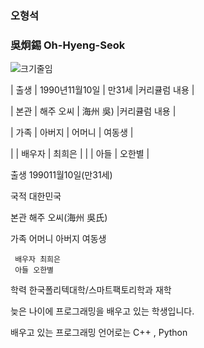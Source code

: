 ### 오형석 

### 吳炯錫 Oh-Hyeng-Seok

![크기줄임](https://user-images.githubusercontent.com/112455467/195647764-b70bb4d0-a6fd-4351-ac41-f14a7ac94123.jpg)


| 출생 | 1990년11월10일 | 만31세 |커리큘럼 내용 |

| 본관 | 해주 오씨 | 海州 吳) |커리큘럼 내용 |

| 가족 | 아버지 | 어머니 | 여동생 |

|    | 배우자 | 최희은 |
|    | 아들 | 오한별 |







출생 199011월10일(만31세)

국적 대한민국

본관 해주 오씨(海州 吳氏)

가족 어머니 아버지 여동생 

     배우자 최희은 
     아들 오한별
     
     
학력 한국폴리텍대학/스마트팩토리학과 재학

늦은 나이에 프로그래밍을 배우고 있는 학생입니다.

배우고 있는 프로그래밍 언어로는 C++ , Python 
